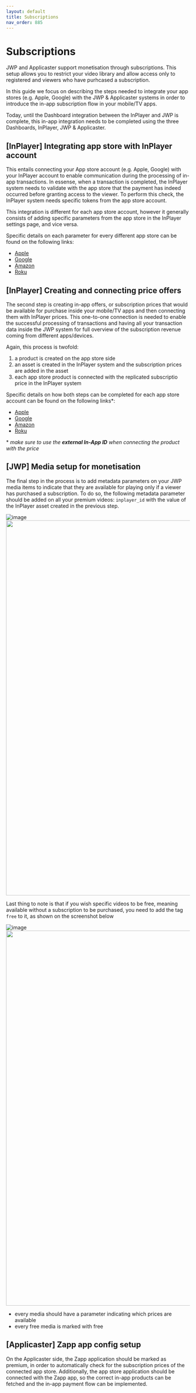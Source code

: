 ```yaml
---
layout: default
title: Subscriptions
nav_order: 885
---
```


# Subscriptions

JWP and Applicaster support monetisation through subscriptions. This setup allows you to restrict your video library and allow access only to registered and viewers who have purhcased a subscription.

In this guide we focus on describing the steps needed to integrate your app stores (e.g. Apple, Google) with the JWP & Applicaster systems in order to introduce the in-app subscription flow in your mobile/TV apps.

Today, until the Dashboard integration between the InPlayer and JWP is complete, this in-app integration needs to be completed using the three Dashboards, InPlayer, JWP & Applicaster.

## [InPlayer] Integrating app store with InPlayer account
This entails connecting your App store account (e.g. Apple, Google) with your InPlayer account to enable communication during the processing of in-app transactions. In essense, when a transaction is completed, the InPlayer system needs to validate with the app store that the payment has indeed occurred before granting access to the viewer. To perform this check, the InPlayer system needs specific tokens from the app store account.

This integration is different for each app store account, however it generally consists of adding specific parameters from the app store in the InPlayer settings page, and vice versa.

Specific details on each parameter for every different app store can be found on the following links:

- [Apple](https://client.support.inplayer.com/integrations/in-app-integrations/ios/#connecting-your-inplayer-account-and-app-store-connect-app-4)
- [Google](https://client.support.inplayer.com/integrations/in-app-integrations/android/#connecting-your-inplayer-and-google-play-store-accounts-4)
- [Amazon](https://client.support.inplayer.com/integrations/in-app-integrations/amazon/#connecting-your-inplayer-and-amazon-accounts-4)
- [Roku](https://client.support.inplayer.com/integrations/in-app-integrations/roku/#connecting-your-inplayer-and-roku-accounts-4)

## [InPlayer] Creating and connecting price offers
The second step is creating in-app offers, or subscription prices that would be available for purchase inside your mobile/TV apps and then connecting them with InPlayer prices. This one-to-one connection is needed to enable the successful processing of transactions and having all your transaction data inside the JWP system for full overview of the subscription revenue coming from different apps/devices.

Again, this process is twofold:
1. a product is created on the app store side
2. an asset is created in the InPlayer system and the subscription prices are added in the asset
3. each app store product is connected with the replicated subscriptio price in the InPlayer system

Specific details on how both steps can be completed for each app store account can be found on the following links*:

- [Apple](https://client.support.inplayer.com/integrations/in-app-integrations/ios/#using-an-existing-apple-ppv-purchase-or-subscription-4)
- [Google](https://client.support.inplayer.com/integrations/in-app-integrations/android/#using-an-existing-google-ppv-or-subscription-product-4)
- [Amazon](https://client.support.inplayer.com/integrations/in-app-integrations/amazon/#setting-up-a-subscription-4)
- [Roku](https://client.support.inplayer.com/integrations/in-app-integrations/roku/#using-an-existing-roku-product-4)

\* _make sure to use the **external In-App ID** when connecting the product with the price_

## [JWP] Media setup for monetisation
The final step in the process is to add metadata parameters on your JWP media items to indicate that they are available for playing only if a viewer has purchased a subscription. To do so, the following metadata parameter should be added on all your premium videos: `inplayer_id` with the value of the InPlayer asset created in the previous step. 

![image](https://github.com/matejpetrovjwp/applicaster-docs/assets/138796738/8fe2eb69-ac39-4f9e-bac8-a5c6553e7704)
<img src="./img/subscriptions_params.jpg" width="1024">

Last thing to note is that if you wish specific videos to be free, meaning available without a subscription to be purchased, you need to add the tag `free` to it, as shown on the screenshot below

![image](https://github.com/matejpetrovjwp/applicaster-docs/assets/138796738/75dc775d-90a0-417c-bf40-87df99dd1ad1)
<img src="./img/subscriptions_tags.jpg" width="1024">

- every media should have a parameter indicating which prices are available
- every free media is marked with free

## [Applicaster] Zapp app config setup
On the Applicaster side, the Zapp application should be marked as premium, in order to automatically check for the subscription prices of the connected app store. Additionally, the app store application should be connected with the Zapp app, so the correct in-app products can be fetched and the in-app payment flow can be implemented.

